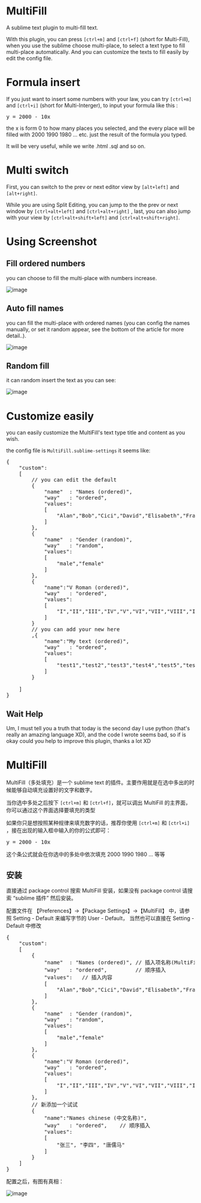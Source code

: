 MultiFill
====================

A sublime text plugin to multi-fill text.

With this plugin, you can press <code>[ctrl+m]</code> and <code>[ctrl+f]</code> (short for Multi-Fill), when you use the sublime choose multi-place, to select a text type to fill multi-place automatically. And you can customize the texts to fill easily by edit the config file.


Formula insert
====================

If you just want to insert some numbers with your law, you can try <code>[ctrl+m]</code> and <code>[ctrl+i]</code> (short for Multi-Interger), to input your formula like this :
<pre>y = 2000 - 10x</pre>
the x is form 0 to how many places you selected, and the every place will be filled with 2000 1990 1980 ... etc. just the result of the formula you typed.

It will be very useful, while we write .html .sql and so on.


Multi switch
====================

First, you can switch to the prev or next editor view by <code>[alt+left]</code> and <code>[alt+right]</code>. 

While you are using Split Editing, you can jump to the the prev or next window by <code>[ctrl+alt+left]</code> and <code>[ctrl+alt+right]</code> , last,  you can also jump with your view by <code>[ctrl+alt+shift+left]</code> and <code>[ctrl+alt+shift+right]</code>. 

Using Screenshot
====================

Fill ordered numbers
--------------------

you can choose to fill the multi-place with numbers increase.

![image](https://github.com/Lellansin/MultiFill/raw/master/screenshots/multi_fill_num.png)

Auto fill names
--------------------

you can fill the multi-place with ordered names (you can config the names manually, or set it random appear, see the bottom of the article for more detail..).

![image](https://github.com/Lellansin/MultiFill/raw/master/screenshots/multi_fill_names.png)

Random fill
--------------------

it can random insert the text as you can see:

![image](https://github.com/Lellansin/MultiFill/raw/master/screenshots/multi_fill_sex.png)

Customize easily
====================

you can easily customize the MultiFill's text type title and content as you wish.

the config file is <code>MultiFill.sublime-settings</code> it seems like:
<pre>
{
	"custom":
	[
		// you can edit the default
		{
			"name"  : "Names (ordered)",
			"way"   : "ordered",
			"values": 
			[
				"Alan","Bob","Cici","David","Elisabeth","Franklin"
			]
		},
		{
			"name"  : "Gender (random)",
			"way"   : "random",
			"values": 
			[
				"male","female"
			]
		},
		{
			"name":"V Roman (ordered)",
			"way"   : "ordered",
			"values":
			[
				"I","II","III","IV","V","VI","VII","VIII","IX","X","XI","XII"
			]
		}  
		// you can add your new here
		,{
			"name":"My text (ordered)",
			"way"   : "ordered",
			"values":
			[
				"test1","test2","test3","test4","test5","test6"
			]
		}

	]
}
</pre>


Wait Help
--------------------

Um, I must tell you a truth that today is the second day I use python (that's really an amazing language XD), and the code I wrote seems bad, so if is okay could you help to improve this plugin, thanks a lot XD



MultiFill
====================

MultiFill（多处填充）是一个 sublime text 的插件。主要作用就是在选中多出的时候能够自动填充设置好的文字和数字。

当你选中多处之后按下 <code>[ctrl+m]</code> 和 <code>[ctrl+f]</code>，就可以调出 MultiFill 的主界面，你可以通过这个界面选择要填充的类型

如果你只是想按照某种规律来填充数字的话，推荐你使用 <code>[ctrl+m]</code> 和 <code>[ctrl+i]</code> ，接在出现的输入框中输入的你的公式即可：
<pre>y = 2000 - 10x</pre>
这个条公式就会在你选中的多处中依次填充 2000 1990 1980 ... 等等


安装
--------------------
直接通过 package control 搜索 MultiFill 安装，如果没有 package control 请搜索 “sublime 插件” 然后安装。


配置文件在 【Preferences】->【Package Settings】->【MultiFill】 中，请参照 Setting - Default 来编写字节的 User - Default， 当然也可以直接在 Setting - Default 中修改
<pre>
{
	"custom":
	[
		{
			"name"  : "Names (ordered)", // 插入项名称(MultiFill界面显示)
			"way"   : "ordered",		 // 顺序插入
			"values": 	// 插入内容
			[
				"Alan","Bob","Cici","David","Elisabeth","Franklin"
			]
		},
		{
			"name"  : "Gender (random)",
			"way"   : "random",
			"values": 
			[
				"male","female"
			]
		},
		{
			"name":"V Roman (ordered)",
			"way"   : "ordered",
			"values":
			[
				"I","II","III","IV","V","VI","VII","VIII","IX","X","XI","XII"
			]
		},
		// 新添加一个试试
		{
			"name":"Names chinese (中文名称)",
			"way"   : "ordered",	// 顺序插入
			"values":
			[
				"张三", "李四", "唐儒马"
			]
		}
	]
}
</pre>

配置之后，有图有真相：

![image](https://github.com/Lellansin/MultiFill/raw/master/screenshots/add_chinese.png)
